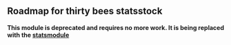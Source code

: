 ## Roadmap for thirty bees statsstock

**This module is deprecated and requires no more work. It is being replaced with the [statsmodule](https://github.com/thirtybees/statsmodule)**